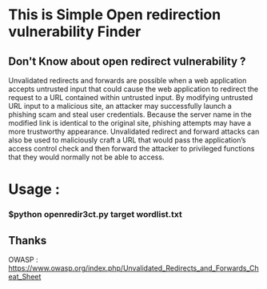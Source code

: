 # This is Simple Open redirection vulnerability Finder 

## Don't Know about open redirect vulnerability ?
Unvalidated redirects and forwards are possible when a web application accepts untrusted input that could cause the web application to redirect the request to a URL contained within untrusted input. By modifying untrusted URL input to a malicious site, an attacker may successfully launch a phishing scam and steal user credentials. Because the server name in the modified link is identical to the original site, phishing attempts may have a more trustworthy appearance. Unvalidated redirect and forward attacks can also be used to maliciously craft a URL that would pass the application’s access control check and then forward the attacker to privileged functions that they would normally not be able to access. 

# Usage :
### $python openredir3ct.py target wordlist.txt

## Thanks
OWASP : https://www.owasp.org/index.php/Unvalidated_Redirects_and_Forwards_Cheat_Sheet